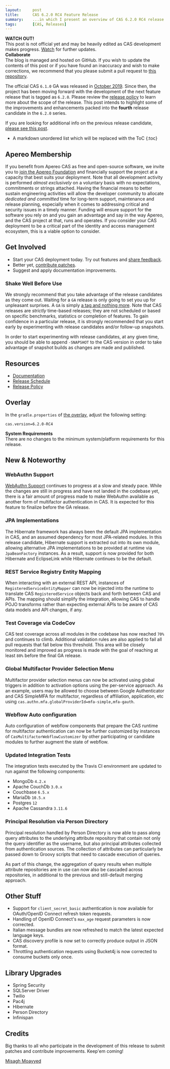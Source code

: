 ```yaml
---
layout:     post
title:      CAS 6.2.0 RC4 Feature Release
summary:    ...in which I present an overview of CAS 6.2.0 RC4 release.
tags:       [CAS, Releases]
---
```


<div class="alert alert-danger">
  <strong>WATCH OUT!</strong><br/>This post is not official yet and may be heavily edited as CAS development makes progress. <a href="https://apereo.github.io/feed.xml">Watch</a> for further updates.
</div>

<div class="alert alert-success">
  <strong>Collaborate</strong><br/>The blog is managed and hosted on GitHub. If you wish to update the contents of this post or if you have found an inaccuracy and wish to make corrections, we recommend that you please submit a pull request to <a href="https://github.com/apereo/apereo.github.io">this repository</a>.
</div>

The official CAS `6.1.0` GA was released in [October 2019](https://github.com/apereo/cas/releases). Since then, the project has been moving forward with the development of the next feature release that is tagged as `6.2.0`. Please review the [release policy](https://apereo.github.io/cas/developer/Release-Policy.html) to learn more about the scope of the release. This post intends to highlight some of the improvements and enhancements packed into the **fourth** release candidate in the `6.2.0` series.

If you are looking for additional info on the previous release candidate, [please see this post](https://apereo.github.io/2020/03/03/620rc3-release/).

* A markdown unordered list which will be replaced with the ToC
{:toc}

## Apereo Membership

If you benefit from Apereo CAS as free and open-source software, we invite you to [join the Apereo Foundation](https://www.apereo.org/content/apereo-membership) and financially support the project at a capacity that best suits your deployment. Note that all development activity is performed *almost exclusively* on a voluntary basis with no expectations, commitments or strings attached. Having the financial means to better sustain engineering activities will allow the developer community to allocate *dedicated and committed* time for long-term support, maintenance and release planning, especially when it comes to addressing critical and security issues in a timely manner. Funding will ensure support for the software you rely on and you gain an advantage and say in the way Apereo, and the CAS project at that, runs and operates. If you consider your CAS deployment to be a critical part of the identity and access management ecosystem, this is a viable option to consider.

## Get Involved

- Start your CAS deployment today. Try out features and [share feedback](https://apereo.github.io/cas/Mailing-Lists.html).
- Better yet, [contribute patches](https://apereo.github.io/cas/developer/Contributor-Guidelines.html).
- Suggest and apply documentation improvements.

### Shake Well Before Use

We strongly recommend that you take advantage of the release candidates as they come out. Waiting for a `GA` release is only going to set you up for unpleasant surprises. A `GA` is simply [a tag and nothing more](https://apereo.github.io/2017/03/08/the-myth-of-ga-rel/). Note that CAS releases are *strictly* time-based releases; they are not scheduled or based on specific benchmarks, statistics or completion of features. To gain confidence in a particular release, it is strongly recommended that you start early by experimenting with release candidates and/or follow-up snapshots.

In order to start experimenting with release candidates, at any given time, you should be able to append `-SNAPSHOT` to the CAS version in order to take advantage of snapshot builds as changes are made and published.

## Resources

- [Documentation](https://apereo.github.io/cas/development/)
- [Release Schedule](https://github.com/apereo/cas/milestones)
- [Release Policy](https://apereo.github.io/cas/developer/Release-Policy.html)

## Overlay

In the `gradle.properties` of [the overlay](https://github.com/apereo/cas-overlay-template), adjust the following setting:

```properties
cas.version=6.2.0-RC4
```

<div class="alert alert-info">
  <strong>System Requirements</strong><br/>There are no changes to the minimum system/platform requirements for this release.
</div>

## New & Noteworthy

### WebAuthn Support

[WebAuthn Support](https://webauthn.io/) continues to progress at a slow and steady pace.  While the changes are still in 
progress and have not landed in the codebase yet, there is a fair amount of progress made to make WebAuthn available 
as another form of multifactor authentication in CAS. It is expected for this feature to finalize before the GA release. 

### JPA Implementations

The Hibernate framework has always been the default JPA implementation in CAS, and an assumed dependency for most JPA-related modules. 
In this release candidate, Hibernate support is extracted out into its own module, allowing alternative JPA implementations 
to be provided at runtime via `JpaBeanFactory` instances. As a result, support is now provided for both Hibernate and EclipseLink
while Hibernate continues to be the default.

### REST Service Registry Entity Mapping

When interacting with an external REST API, instances of `RegisteredServiceEntityMapper` can now be injected into the runtime
to translate CAS `RegisteredService` objects back and forth between CAS and APIs. The mapping should simplify the integration, allowing
CAS to handle POJO transforms rather than expecting external APIs to be aware of CAS data models and API changes, if any.

### Test Coverage via CodeCov

CAS test coverage across all modules in the codebase has now reached `70%` and continues to climb. Additional validation rules are also applied to fail
all pull requests that fall below this threshold. This area will be closely monitored and improved as progress is made with the goal of reaching at least `80%`
before the final GA release.

### Global Multifactor Provider Selection Menu

Multifactor provider selection menus can now be activated using global triggers in addition to 
activation options using the per-service approach. As an example, users may be allowed to choose
between Google Authenticator and CAS SimpleMFA for multifactor, regardless of 
affiliation, application, etc using `cas.authn.mfa.globalProviderId=mfa-simple,mfa-gauth`.

### Webflow Auto configuration

Auto configuration of webflow components that prepare the CAS runtime for multifactor authentication can now be further customized
by instances of `CasMultifactorWebflowCustomizer` by other participating or candidate modules to further augment the state of webflow. 

### Updated Integration Tests

The integration tests executed by the Travis CI environment are updated to run against the following components:

- MongoDb `4.2.x`
- Apache CouchDb `3.0.x`
- Couchbase `6.5.x`
- MariaDb `10.5.x`
- Postgres `12`
- Apache Cassandra `3.11.6`

### Principal Resolution via Person Directory 

Principal resolution handled by Person Directory is now able to pass along query attributes to the underlying attribute repository
that contain not only the query identifier as the username, but also principal attributes collected from authentication sources.
The collection of attributes can particularly be passed down to Groovy scripts that need to cascade execution of queries.

As part of this change, the aggregation of query results when multiple attribute repositories are in use can now also be cascaded
across repositories, in additional to the previous and still-default merging approach. 

## Other Stuff

- Support for `client_secret_basic` authentication is now available for OAuth/OpenID Connect refresh token requests.
- Handling of OpenID Connect's `max_age` request parameters is now corrected.
- Italian message bundles are now refreshed to match the latest expected language keys.
- CAS discovery profile is now set to correctly produce output in JSON format.
- Throttling authentication requests using Bucket4j is now corrected to consume buckets only once.

## Library Upgrades

- Spring Security
- SQLServer Driver
- Twilio
- Pac4j
- Hibernate
- Person Directory
- Infinispan

## Credits

Big thanks to all who participate in the development of this release to submit patches and contribute improvements. Keep'em coming!

[Misagh Moayyed](https://fawnoos.com)
